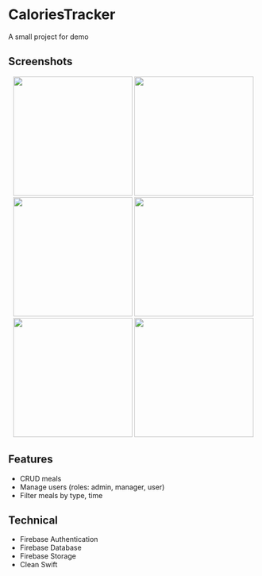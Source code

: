 # CaloriesTracker
A small project for demo 

## Screenshots 

<p align="center">
  <img width="240" src="https://firebasestorage.googleapis.com/v0/b/caloriestracker-2814f.appspot.com/o/screenshots%2FSimulator%20Screen%20Shot%20-%20iPhone%20X%CA%80%20-%202019-03-22%20at%2004.52.26.png?alt=media&token=b76c4271-72b0-444d-8645-d3e396734fb9">
    <img width="240" src="https://firebasestorage.googleapis.com/v0/b/caloriestracker-2814f.appspot.com/o/screenshots%2FSimulator%20Screen%20Shot%20-%20iPhone%20X%CA%80%20-%202019-03-22%20at%2004.52.38.png?alt=media&token=e9581905-d4a7-4136-ae21-e519e42daca5">
    <img width="240" src="https://firebasestorage.googleapis.com/v0/b/caloriestracker-2814f.appspot.com/o/screenshots%2FSimulator%20Screen%20Shot%20-%20iPhone%20X%CA%80%20-%202019-03-22%20at%2004.52.45.png?alt=media&token=96dd2c7a-449f-462c-a45c-b53874e0496a">
    <img width="240" src="https://firebasestorage.googleapis.com/v0/b/caloriestracker-2814f.appspot.com/o/screenshots%2FSimulator%20Screen%20Shot%20-%20iPhone%20X%CA%80%20-%202019-03-22%20at%2005.02.01.png?alt=media&token=e66b3ddb-11e2-4aeb-bceb-df2677704f06">
    <img width="240" src="https://firebasestorage.googleapis.com/v0/b/caloriestracker-2814f.appspot.com/o/screenshots%2FSimulator%20Screen%20Shot%20-%20iPhone%20X%CA%80%20-%202019-03-22%20at%2004.53.27.png?alt=media&token=cbba619f-c89c-4604-9a52-c5b2cde52899">
    <img width="240" src="https://firebasestorage.googleapis.com/v0/b/caloriestracker-2814f.appspot.com/o/screenshots%2FSimulator%20Screen%20Shot%20-%20iPhone%20X%CA%80%20-%202019-03-22%20at%2004.56.08.png?alt=media&token=2fedac2f-d576-4957-9eb4-9c5bab78d0b5">

        
</p>


## Features
- CRUD meals 
- Manage users (roles: admin, manager, user)
- Filter meals by type, time

## Technical 
- Firebase Authentication 
- Firebase Database
- Firebase Storage
- Clean Swift 
